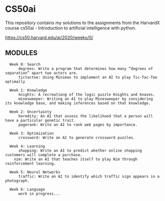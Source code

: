 # CS50ai

This repository contains my solutions to the assignments from the HarvardX course cs50ai - Introduction to artificial intelligence with python.

https://cs50.harvard.edu/ai/2020/weeks/0/ 

## MODULES

      Week 0: Search
          degrees: Write a program that determines how many “degrees of separation” apart two actors are.
          tictactoe: Using Minimax to implement an AI to play Tic-Tac-Toe optimally
      
      Week 1: Knowledge
          knights: A recreationg of the logic puzzle Knights and knaves.
          minesweeper: Writing an AI to play Minesweeper by considering its knowledge base, and making inferences based on that knowledge.
      
      Week 2: Uncertainty
          heredity: An AI that assess the likelihood that a person will have a particular genetic trait.
          pagerank: Write an AI to rank web pages by importance.
      
      Week 3: Optimization
          crossword: Write an AI to generate crossword puzzles.
      
      Week 4: Learning
          shopping: Write an AI to predict whether online shopping customers will complete a purchase.
		nim: Write an AI that teaches itself to play Nim through reinforcement learning.
      
      Week 5: Neural Networks
          traffic: Write an AI to identify which traffic sign appears in a photograph.
      
      Week 6: Language
          work in progress...
